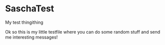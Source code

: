 SaschaTest
==========

My test thingithing

Ok so this is my little testfile where you can do some random stuff and send me interesting messages!
